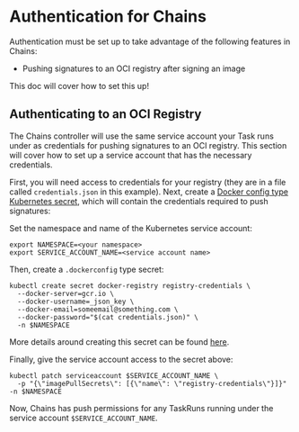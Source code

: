 <!--
---
linkTitle: "Authentication for Chains"
weight: 10
---
-->

# Authentication for Chains

Authentication must be set up to take advantage of the following features in Chains:

* Pushing signatures to an OCI registry after signing an image

This doc will cover how to set this up!

## Authenticating to an OCI Registry

The Chains controller will use the same service account your Task runs under as credentials for pushing signatures to an OCI registry. This section will cover how to set up a service account that has the necessary credentials.

First, you will need access to credentials for your registry (they are in a file called `credentials.json` in this example).
Next, create a [Docker config type Kubernetes secret](https://kubernetes.io/docs/concepts/configuration/secret/#docker-config-secrets), which will contain the credentials required to push signatures:

Set the namespace and name of the Kubernetes service account:

```shell
export NAMESPACE=<your namespace>
export SERVICE_ACCOUNT_NAME=<service account name>
```

Then, create a `.dockerconfig` type secret:

```shell
kubectl create secret docker-registry registry-credentials \
  --docker-server=gcr.io \
  --docker-username=_json_key \
  --docker-email=someemail@something.com \
  --docker-password="$(cat credentials.json)" \
  -n $NAMESPACE
```

More details around creating this secret can be found [here](https://kubernetes.io/docs/tasks/configure-pod-container/pull-image-private-registry/#registry-secret-existing-credentials).

Finally, give the service account access to the secret above:

```shell
kubectl patch serviceaccount $SERVICE_ACCOUNT_NAME \
  -p "{\"imagePullSecrets\": [{\"name\": \"registry-credentials\"}]}" -n $NAMESPACE
```

Now, Chains has push permissions for any TaskRuns running under the service account `$SERVICE_ACCOUNT_NAME`.
